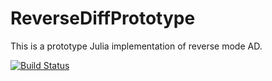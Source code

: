 # ReverseDiffPrototype

This is a prototype Julia implementation of reverse mode AD.

[![Build Status](https://travis-ci.org/jrevels/ReverseDiffPrototype.jl.svg?branch=master)](https://travis-ci.org/jrevels/ReverseDiffPrototype.jl)
